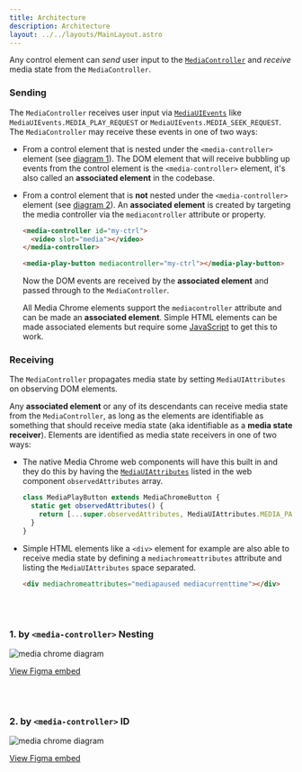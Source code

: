 ```yaml
---
title: Architecture
description: Architecture
layout: ../../layouts/MainLayout.astro
---
```


Any control element can _send_ user input to the [`MediaController`](https://github.com/muxinc/media-chrome/blob/main/src/js/media-controller.js#L33) and _receive_ media state from the `MediaController`.

### Sending

The `MediaController` receives user input via [`MediaUIEvents`](https://github.com/muxinc/media-chrome/blob/main/src/js/constants.js#L1) like `MediaUIEvents.MEDIA_PLAY_REQUEST` or `MediaUIEvents.MEDIA_SEEK_REQUEST`. The `MediaController` may receive these events in one of two ways:

- From a control element that is nested under the `<media-controller>` element (see [diagram 1](#1-by-media-controller-nesting)).
  The DOM element that will receive bubbling up events from the control element is the `<media-controller>` element, it's also called an **associated element** in the codebase.

- From a control element that is **not** nested under the `<media-controller>` element (see [diagram 2](#2-by-media-controller-id)).
  An **associated element** is created by targeting the media controller via the `mediacontroller` attribute or property.

  ```html
  <media-controller id="my-ctrl">
    <video slot="media"></video>
  </media-controller>

  <media-play-button mediacontroller="my-ctrl"></media-play-button>
  ```

  Now the DOM events are received by the **associated element** and passed through to the `MediaController`.

  All Media Chrome elements support the `mediacontroller` attribute and can be made an **associated element**.
  Simple HTML elements can be made associated elements but require some [JavaScript](https://github.com/muxinc/media-chrome/blob/main/src/js/media-control-bar.js#L60-L64) to get this to work.

### Receiving

The `MediaController` propagates media state by setting `MediaUIAttributes` on observing DOM elements.

Any **associated element** or any of its descendants can receive media state from the `MediaController`, as long as the elements are identifiable as something that should receive media state (aka identifiable as a **media state receiver**). Elements are identified as media state receivers in one of two ways:

- The native Media Chrome web components will have this built in and they do this by having the [`MediaUIAttributes`](https://github.com/muxinc/media-chrome/blob/main/src/js/constants.js#L24) listed in the web component `observedAttributes` array.

  ```js
  class MediaPlayButton extends MediaChromeButton {
    static get observedAttributes() {
      return [...super.observedAttributes, MediaUIAttributes.MEDIA_PAUSED];
    }
  }
  ```

- Simple HTML elements like a `<div>` element for example are also able to receive media state by defining a `mediachromeattributes` attribute and listing the `MediaUIAttributes` space separated.

  ```html
  <div mediachromeattributes="mediapaused mediacurrenttime"></div>
  ```

<br>
<br>

### 1\. by `<media-controller>` Nesting

![media chrome diagram](/assets/media-chrome-diagram-media-controller-nesting.png)

[View Figma embed](https://www.figma.com/embed?embed_host=share&url=https%3A%2F%2Fwww.figma.com%2Ffile%2FJfpS4VVSJgvywPHEYAr7Ie%2FMedia-Chrome-Diagrams%3Fnode-id%3D0%253A1)

<br>
<br>

### 2\. by `<media-controller>` ID

![media chrome diagram](/assets/media-chrome-diagram-media-controller-id.png)

[View Figma embed](https://www.figma.com/embed?embed_host=share&url=https%3A%2F%2Fwww.figma.com%2Ffile%2FJfpS4VVSJgvywPHEYAr7Ie%2FMedia-Chrome-Diagrams%3Fnode-id%3D26%253A84)
